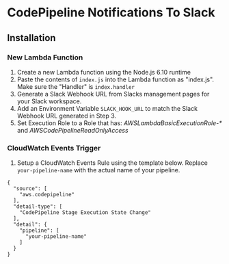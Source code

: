 # CodePipeline Notifications To Slack

## Installation

### New Lambda Function

1. Create a new Lambda function using the Node.js 6.10 runtime
2. Paste the contents of `index.js` into the Lambda function as "index.js". Make sure the "Handler" is `index.handler`
3. Generate a Slack Webhook URL from Slacks management pages for your Slack workspace.
4. Add an Environment Variable `SLACK_HOOK_URL` to match the Slack Webhook URL generated in Step 3.
5. Set Execution Role to a Role that has: *AWSLambdaBasicExecutionRole-\** and *AWSCodePipelineReadOnlyAccess*

### CloudWatch Events Trigger

1. Setup a CloudWatch Events Rule using the template below. Replace `your-pipeline-name` with the actual name of your pipeline.

```
{
  "source": [
    "aws.codepipeline"
  ],
  "detail-type": [
    "CodePipeline Stage Execution State Change"
  ],
  "detail": {
    "pipeline": [
      "your-pipeline-name"
    ]
  }
}
```
